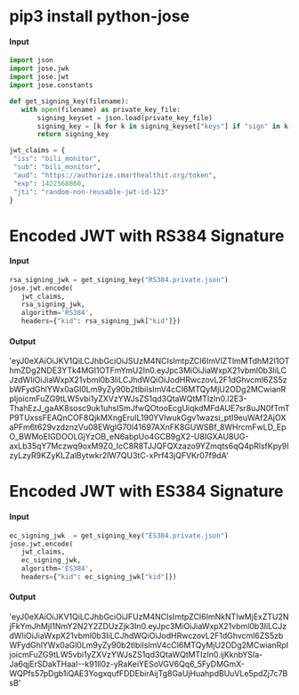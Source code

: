 # pip3 install python-jose

#### Input
```python
import json
import jose.jwk
import jose.jwt
import jose.constants

def get_signing_key(filename):
   with open(filename) as private_key_file:
       signing_keyset = json.load(private_key_file)
       signing_key = [k for k in signing_keyset["keys"] if "sign" in k["key_ops"]][0]
       return signing_key

jwt_claims = {
 "iss": "bili_monitor",
 "sub": "bili_monitor",
 "aud": "https://authorize.smarthealthit.org/token",
 "exp": 1422568860,
 "jti": "random-non-reusable-jwt-id-123"
}
```

# Encoded JWT with RS384 Signature
#### Input

```python
rsa_signing_jwk = get_signing_key("RS384.private.json")
jose.jwt.encode(
   jwt_claims,
   rsa_signing_jwk,
   algorithm='RS384',
   headers={"kid": rsa_signing_jwk["kid"]})
```

#### Output

   'eyJ0eXAiOiJKV1QiLCJhbGciOiJSUzM4NCIsImtpZCI6ImVlZTlmMTdhM2I1OThmZDg2NDE3YTk4MGI1OTFmYmU2In0.eyJpc3MiOiJiaWxpX21vbml0b3IiLCJzdWIiOiJiaWxpX21vbml0b3IiLCJhdWQiOiJodHRwczovL2F1dGhvcml6ZS5zbWFydGhlYWx0aGl0Lm9yZy90b2tlbiIsImV4cCI6MTQyMjU2ODg2MCwianRpIjoicmFuZG9tLW5vbi1yZXVzYWJsZS1qd3QtaWQtMTIzIn0.l2E3-ThahEzJ_gaAK8sosc9uk1uhsISmJfwQOtooEcgUiqkdMFdAUE7sr8uJN0fTmTP9TUxssFEAQnCOF8QjkMXngEruIL190YVlwukGgv1wazsi_ptI9euWAf2AjOXaPFm6t629vzdznzVu08EWglG70l41697AXnFK8GUWSBf_8WHrcmFwLD_EpO_BWMoEIGDOOLGjYzOB_eN6abpUo4GCB9gX2-U8IGXAU8UG-axLb35qY7Mczwq9oxM9Z0_IcC8R8TJJQFQXzazo9YZmqts6qQ4pRlsfKpy9IzyLzyR9KZyKLZalBytwkr2lW7QU3tC-xPrf43jQFVKr07f9dA'



# Encoded JWT with ES384 Signature
#### Input
```python
ec_signing_jwk  = get_signing_key("ES384.private.json")
jose.jwt.encode(
   jwt_claims,
   ec_signing_jwk,
   algorithm='ES384',
   headers={"kid": ec_signing_jwk["kid"]})
```


#### Output

   'eyJ0eXAiOiJKV1QiLCJhbGciOiJFUzM4NCIsImtpZCI6ImNkNTIwMjExZTU2NjFkYmJhMjI1NmY2N2Y2ZDUzZjk3In0.eyJpc3MiOiJiaWxpX21vbml0b3IiLCJzdWIiOiJiaWxpX21vbml0b3IiLCJhdWQiOiJodHRwczovL2F1dGhvcml6ZS5zbWFydGhlYWx0aGl0Lm9yZy90b2tlbiIsImV4cCI6MTQyMjU2ODg2MCwianRpIjoicmFuZG9tLW5vbi1yZXVzYWJsZS1qd3QtaWQtMTIzIn0.ijKknbYSIa-Ja6qjErSDakTHaaI--k91ll0z-yRaKeiYESoVGV6Qq6_5FyDMGmX-WQPfs57pDgb1iQAE3YogxqufFDDEbirAijTg8GaUjHuahpdBUuVLe5pdZj7c7BsB'
